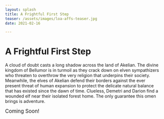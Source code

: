 ```yaml
---
layout: splash
title: A Frightful First Step
teaser: /assets/images/loa-affs-teaser.jpg
date: 2021-02-16

---
```


# A Frightful First Step

A cloud of doubt casts a long shadow across the land of Akelian. The divine kingdom of Bellumor is in turmoil as they crack down on elven sympathizers who threaten to overthrow the very religion that underpins their society. Meanwhile, the elves of Akelian defend their borders against the ever present threat of human expansion to protect the delicate natural balance that has existed since the dawn of time. Clueless, Demetri and Darion find a wounded elf near their isolated forest home. The only guarantee this omen brings is adventure.

<big>Coming Soon!</big>
